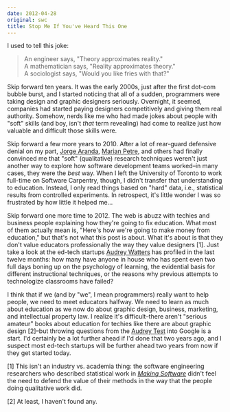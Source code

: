 ```yaml
---
date: 2012-04-28
original: swc
title: Stop Me If You've Heard This One
---
```

<p>I used to tell this joke:</p>
<blockquote><p>An engineer says, "Theory approximates reality."<br />
A mathematician says, "Reality approximates theory."<br />
A sociologist says, "Would you like fries with that?"</p></blockquote>
<p>Skip forward ten years. It was the early 2000s, just after the first dot-com bubble burst, and I started noticing that all of a sudden, programmers were taking design and graphic designers seriously. Overnight, it seemed, companies had started paying designers competitively and giving them real authority. Somehow, nerds like me who had made jokes about people with "soft" skills (and boy, isn't <em>that</em> term revealing) had come to realize just how valuable and difficult those skills were.</p>
<p>Skip forward a few more years to 2010. After a lot of rear-guard defensive denial on my part, <a href="http://catenary.wordpress.com/about/">Jorge Aranda</a>, <a href="http://mcs.open.ac.uk/mp8/">Marian Petre</a>, and others had finally convinced me that "soft" (qualitative) research techniques weren't just another way to explore how software development teams worked–in many cases, they were the <em>best</em> way. When I left the University of Toronto to work full-time on Software Carpentry, though, I didn't transfer that understanding to education. Instead, I only read things based on "hard" data, i.e., statistical results from controlled experiments. In retrospect, it's little wonder I was so frustrated by how little it helped me…</p>
<p>Skip forward one more time to 2012. The web is abuzz with techies and business people explaining how they're going to fix education. What most of them actually mean is, "Here's how we're going to make money from education," but that's not what this post is about. What it's about is that they don't value educators professionally the way they value designers [1]. Just take a look at the ed-tech startups <a href="http://hackeducation.com/">Audrey Watters</a> has profiled in the last twelve months: how many have anyone in house who has spent even two full days boning up on the psychology of learning, the evidential basis for different instructional techniques, or the reasons why previous attempts to technologize classrooms have failed?</p>
<p>I think that if we (and by "we", I mean programmers) really want to help people, we need to meet educators halfway. We need to learn as much about education as we now do about graphic design, business, marketing, and intellectual property law. I realize it's difficult–there aren't "serious amateur" books about education for techies like there are about graphic design [2]–but throwing questions from the <a href="http://hackeducation.com/2012/03/17/what-every-techie-should-know-about-education/">Audrey Test</a> into Google is a start. I'd certainly be a lot further ahead if I'd done that two years ago, and I suspect most ed-tech startups will be further ahead two years from now if they get started today.</p>
<p>[1] This isn't an industry vs. academia thing: the software engineering researchers who described statistical work in <a href="http://www.amazon.com/Making-Software-Really-Works-Believe/dp/0596808321"><cite>Making Software</cite></a> didn't feel the need to defend the value of their methods in the way that the people doing qualitative work did.</p>
<p>[2] At least, I haven't found any.</p>
